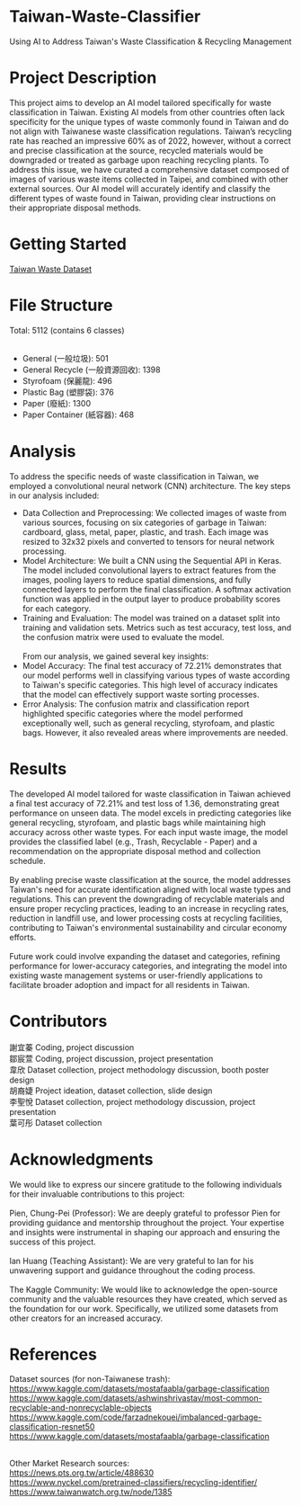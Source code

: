 # Taiwan-Waste-Classifier
Using AI to Address Taiwan's Waste Classification &amp; Recycling Management

# Project Description
This project aims to develop an AI model tailored specifically for waste classification in Taiwan. Existing AI models from other countries often lack specificity for the unique types of waste commonly found in Taiwan and do not align with Taiwanese waste classification regulations. Taiwan’s recycling rate has reached an impressive 60% as of 2022, however, without a correct and precise classification at the source, recycled materials would be downgraded or treated as garbage upon reaching recycling plants. 
To address this issue, we have curated a comprehensive dataset composed of images of various waste items collected in Taipei, and combined with other external sources. Our AI model will accurately identify and classify the different types of waste found in Taiwan, providing clear instructions on their appropriate disposal methods.

# Getting Started
[Taiwan Waste Dataset](https://drive.google.com/drive/folders/1-1xCiUErjF-nEyUobdbqsEdGfIY-ZnoZ?usp=drive_link)



# File Structure
Total: 5112 (contains 6 classes)<br/><br/>

* General (一般垃圾): 501<br/>
* General Recycle (一般資源回收): 1398<br/>
* Styrofoam (保麗龍): 496<br/>
* Plastic Bag (塑膠袋): 376<br/>
* Paper (廢紙): 1300<br/>
* Paper Container (紙容器): 468<br/>


# Analysis
To address the specific needs of waste classification in Taiwan, we employed a convolutional neural network (CNN) architecture. The key steps in our analysis included:<br/>
* Data Collection and Preprocessing: We collected images of waste from various sources, focusing on six categories of garbage in Taiwan: cardboard, glass, metal, paper, plastic, and trash. Each image was resized to 32x32 pixels and converted to tensors for neural network processing.<br/>
* Model Architecture: We built a CNN using the Sequential API in Keras. The model included convolutional layers to extract features from the images, pooling layers to reduce spatial dimensions, and fully connected layers to perform the final classification. A softmax activation function was applied in the output layer to produce probability scores for each category.<br/>
* Training and Evaluation: The model was trained on a dataset split into training and validation sets. Metrics such as test accuracy, test loss, and the confusion matrix were used to evaluate the model.<br/><br/>
From our analysis, we gained several key insights:<br/>
* Model Accuracy: The final test accuracy of 72.21% demonstrates that our model performs well in classifying various types of waste according to Taiwan's specific categories. This high level of accuracy indicates that the model can effectively support waste sorting processes.<br/>
* Error Analysis: The confusion matrix and classification report highlighted specific categories where the model performed exceptionally well, such as general recycling, styrofoam, and plastic bags. However, it also revealed areas where improvements are needed.<br/>

# Results
The developed AI model tailored for waste classification in Taiwan achieved a final test accuracy of 72.21% and test loss of 1.36, demonstrating great performance on unseen data. The model excels in predicting categories like general recycling, styrofoam, and plastic bags while maintaining high accuracy across other waste types. For each input waste image, the model provides the classified label (e.g., Trash, Recyclable - Paper) and a recommendation on the appropriate disposal method and collection schedule.<br/><br/>
By enabling precise waste classification at the source, the model addresses Taiwan's need for accurate identification aligned with local waste types and regulations. This can prevent the downgrading of recyclable materials and ensure proper recycling practices, leading to an increase in recycling rates, reduction in landfill use, and lower processing costs at recycling facilities, contributing to Taiwan's environmental sustainability and circular economy efforts.<br/><br/>
Future work could involve expanding the dataset and categories, refining performance for lower-accuracy categories, and integrating the model into existing waste management systems or user-friendly applications to facilitate broader adoption and impact for all residents in Taiwan. 

# Contributors
謝宜蓁 Coding, project discussion<br/>
鄒宸萱 Coding, project discussion, project presentation <br/>
韋欣 Dataset collection, project methodology discussion, booth poster design <br/>
胡裔婕 Project ideation, dataset collection, slide design <br/>
李聖悅 Dataset collection, project methodology discussion, project presentation <br/>
葉可彤 Dataset collection <br/>

# Acknowledgments
We would like to express our sincere gratitude to the following individuals for their invaluable contributions to this project:<br/><br/>
Pien, Chung-Pei (Professor): We are deeply grateful to professor Pien for providing guidance and mentorship throughout the project. Your expertise and insights were instrumental in shaping our approach and ensuring the success of this project.<br/><br/>
Ian Huang (Teaching Assistant): We are very grateful to Ian for his unwavering support and guidance throughout the coding process. <br/><br/>
The Kaggle Community: We would like to acknowledge the open-source community and the valuable resources they have created, which served as the foundation for our work. Specifically, we utilized some datasets from other creators for an increased accuracy. 

# References
Dataset sources (for non-Taiwanese trash):<br/>
https://www.kaggle.com/datasets/mostafaabla/garbage-classification<br/>
https://www.kaggle.com/datasets/ashwinshrivastav/most-common-recyclable-and-nonrecyclable-objects<br/>
https://www.kaggle.com/code/farzadnekouei/imbalanced-garbage-classification-resnet50<br/>
https://www.kaggle.com/datasets/mostafaabla/garbage-classification<br/><br/>


Other Market Research sources:<br/>
https://news.pts.org.tw/article/488630<br/>
https://www.nyckel.com/pretrained-classifiers/recycling-identifier/<br/>
https://www.taiwanwatch.org.tw/node/1385<br/>

